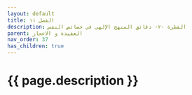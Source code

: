 ```yaml
---
layout: default
title: الفصل ١١
description: الفطرة -٢- دقائق المنهج الإلهي في خصائص النفس
parent: العقيدة و الاعجاز
nav_order: 37
has_children: true
---
```



# {{ page.description }}
